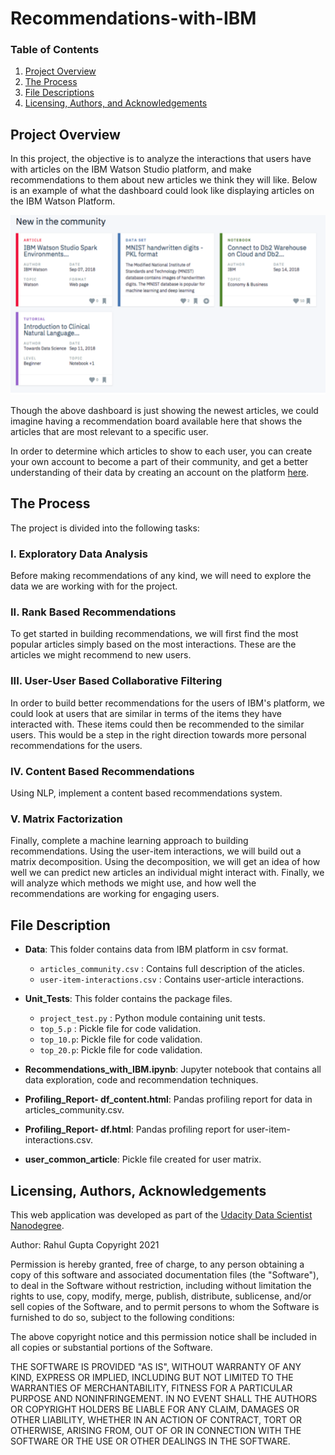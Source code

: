 # Recommendations-with-IBM

### Table of Contents
1. [Project Overview](#motivation)
2. [The Process](#process)
3. [File Descriptions](#files)
4. [Licensing, Authors, and Acknowledgements](#license)

## Project Overview<a name="motivation"></a>

In this project, the objective is to analyze the interactions that users have with articles on the IBM Watson Studio platform, and make recommendations to them about new articles we think they will like. Below is an example of what the dashboard could look like displaying articles on the IBM Watson Platform.

![IBM-Watson-Article-Recommendation](IBM-Watson-Article-Recommendation.png)

Though the above dashboard is just showing the newest articles, we could imagine having a recommendation board available here that shows the articles that are most relevant to a specific user.

In order to determine which articles to show to each user, you can create your own account to become a part of their community, and get a better understanding of their data by creating an account on the platform [here](https://dataplatform.cloud.ibm.com/).


## The Process <a name="process"></a>
The project is divided into the following tasks:

### I. Exploratory Data Analysis

Before making recommendations of any kind, we will need to explore the data we are working with for the project. 

### II. Rank Based Recommendations

To get started in building recommendations, we will first find the most popular articles simply based on the most interactions. These are the articles we might recommend to new users.

### III. User-User Based Collaborative Filtering

In order to build better recommendations for the users of IBM's platform, we could look at users that are similar in terms of the items they have interacted with. These items could then be recommended to the similar users. This would be a step in the right direction towards more personal recommendations for the users.

### IV. Content Based Recommendations
Using NLP, implement a content based recommendations system.

### V. Matrix Factorization

Finally, complete a machine learning approach to building recommendations. Using the user-item interactions, we will build out a matrix decomposition. Using the decomposition, we will get an idea of how well we can predict new articles an individual might interact with. Finally, we will analyze which methods we might use, and how well the recommendations are working for engaging users.

## File Description <a name="file"></a>

* **Data**: This folder contains data from IBM platform in csv format.
    * `articles_community.csv` : Contains full description of the aticles.
    * `user-item-interactions.csv` : Contains user-article interactions.
    
* **Unit_Tests**: This folder contains the package files.
    * `project_test.py` : Python module containing unit tests.
    * `top_5.p` : Pickle file for code validation.
    * `top_10.p`: Pickle file for code validation.
    * `top_20.p`: Pickle file for code validation.
    
* **Recommendations_with_IBM.ipynb**: Jupyter notebook that contains all data exploration, code and recommendation techniques.

* **Profiling_Report- df_content.html**: Pandas profiling report for data in articles_community.csv.

* **Profiling_Report- df.html**: Pandas profiling report for user-item-interactions.csv.
    
* **user_common_article**:  Pickle file created for user matrix.


## Licensing, Authors, Acknowledgements <a name="license"></a>
This web application was developed as part of the [Udacity Data Scientist Nanodegree](https://www.udacity.com/course/data-scientist-nanodegree--nd025).

Author: Rahul Gupta Copyright 2021

Permission is hereby granted, free of charge, to any person obtaining a copy of this software and associated documentation files (the "Software"), to deal in the Software without restriction, including without limitation the rights to use, copy, modify, merge, publish, distribute, sublicense, and/or sell copies of the Software, and to permit persons to whom the Software is furnished to do so, subject to the following conditions:

The above copyright notice and this permission notice shall be included in all copies or substantial portions of the Software.

THE SOFTWARE IS PROVIDED "AS IS", WITHOUT WARRANTY OF ANY KIND, EXPRESS OR IMPLIED, INCLUDING BUT NOT LIMITED TO THE WARRANTIES OF MERCHANTABILITY, FITNESS FOR A PARTICULAR PURPOSE AND NONINFRINGEMENT. IN NO EVENT SHALL THE AUTHORS OR COPYRIGHT HOLDERS BE LIABLE FOR ANY CLAIM, DAMAGES OR OTHER LIABILITY, WHETHER IN AN ACTION OF CONTRACT, TORT OR OTHERWISE, ARISING FROM, OUT OF OR IN CONNECTION WITH THE SOFTWARE OR THE USE OR OTHER DEALINGS IN THE SOFTWARE.
